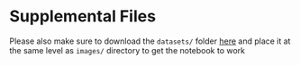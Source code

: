 # Supplemental Files
Please also make sure to download the `datasets/` folder [here](https://drive.google.com/drive/folders/1VlrzffnbVle8DCGMe7jYzqito_DEKEOn?usp=sharing) and place it at the same level as `images/` directory to get the notebook to work
